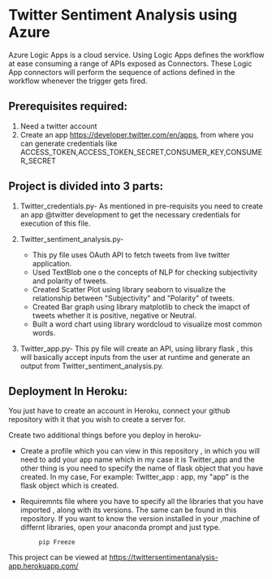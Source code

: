# Twitter Sentiment Analysis using Azure

Azure Logic Apps is a cloud service. Using Logic Apps defines the workflow at ease consuming a range of APIs exposed as Connectors. These Logic App connectors will perform the sequence of actions defined in the workflow whenever the trigger gets fired.


## Prerequisites required:
1. Need a twitter account
2. Create an app https://developer.twitter.com/en/apps, from where you can generate credentials like ACCESS_TOKEN,ACCESS_TOKEN_SECRET,CONSUMER_KEY,CONSUMER_SECRET


## Project is divided into 3 parts:

1. Twitter_credentials.py- As mentioned in pre-requisits you need to create an app @twitter development to get the necessary credentials for execution of this file.

2. Twitter_sentiment_analysis.py- 
      - This py file uses OAuth API to fetch tweets from live twitter application.
      - Used TextBlob one o the concepts of NLP for checking subjectivity and polarity of tweets.
      - Created Scatter Plot using library seaborn to visualize the relationship between "Subjectivity" and "Polarity" of tweets.
      - Created Bar graph using library matplotlib to check the imapct of tweets whether it is positive, negative or Neutral.
      - Built a word chart using library wordcloud to visualize most common words.
      
3. Twitter_app.py- This py file will create an API, using library flask , this will basically accept inputs from the user at runtime and generate an output from Twitter_sentiment_analysis.py.


## Deployment In Heroku:
You just have to create an account in Heroku, connect your github repository with it that you wish to create a server for.

Create two additional things before you deploy in heroku-
 - Create a profile which you can view in this repository , in which you will need to add your app name which in my case it is Twitter_app and the other thing is you need to specify the name of flask object that you have created. In my case, For example: Twitter_app : app, my "app" is the flask object which is created.
 - Requiremnts file where you have to specify all the libraries that you have imported , along with its versions. The same can be found in this repository. If you want to know the version installed in your ,machine of differnt libraries, open your anaconda prompt and just type.
 
            
            pip Freeze

This project can be viewed at https://twittersentimentanalysis-app.herokuapp.com/

